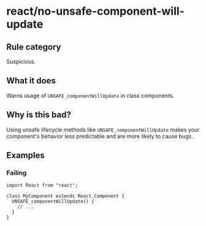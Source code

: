 # react/no-unsafe-component-will-update

## Rule category

Suspicious.

## What it does

Warns usage of `UNSAFE_componentWillUpdate` in class components.

## Why is this bad?

Using unsafe lifecycle methods like `UNSAFE_componentWillUpdate` makes your component's behavior less predictable and are more likely to cause bugs.

## Examples

### Failing

```tsx
import React from "react";

class MyComponent extends React.Component {
  UNSAFE_componentWillUpdate() {
    // ...
  }
}
```
